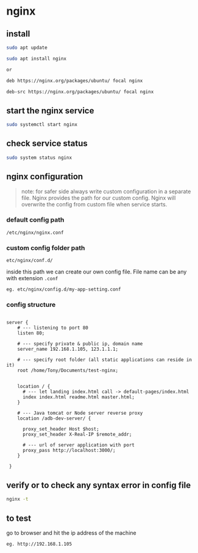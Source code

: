 # nginx

## install

```bash
sudo apt update

sudo apt install nginx

or

deb https://nginx.org/packages/ubuntu/ focal nginx

deb-src https://nginx.org/packages/ubuntu/ focal nginx
```

## start the nginx service

```bash
sudo systemctl start nginx
```

## check service status

```bash
sudo system status nginx
```

## nginx configuration

> note: for safer side always write custom configuration in a separate file. Nginx provides the path for our custom config. Nginx will overwrite the config from custom file when service starts.

### default config path

 `/etc/nginx/nginx.conf`

### custom config folder path

 `etc/nginx/conf.d/`

 inside this path we can create our own config file. File name can be any with extension `.conf`

 `eg. etc/nginx/config.d/my-app-setting.conf`

### config structure

```text

server {
    # --- listening to port 80
    listen 80;
    
    # --- specify private & public ip, domain name
    server_name 192.168.1.105, 123.1.1.1;

    # --- specify root folder (all static applications can reside in it)
    root /home/Tony/Documents/test-nginx;
    
    
    location / {
      # --- let landing index.html call -> default-pages/index.html
      index index.html readme.html master.html;
    }
    
    # --- Java tomcat or Node server reverse proxy
    location /adb-dev-server/ {

      proxy_set_header Host $host;
      proxy_set_header X-Real-IP $remote_addr;

      # --- url of server application with port
      proxy_pass http://localhost:3000/;
    }

 }
```

## verify or to check any syntax error in config file

```bash
nginx -t
```

## to test

go to browser and hit the ip address of the machine

`eg. http://192.168.1.105`
